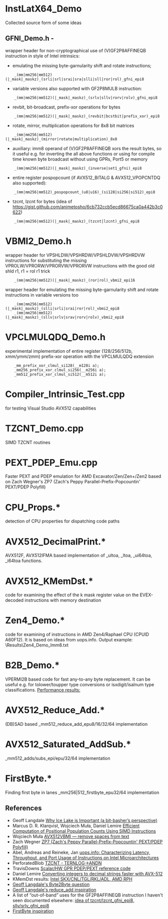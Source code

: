 # InstLatX64_Demo

Collected source form of some ideas 

## GFNI_Demo.h - 
wrapper header for non-cryptographical use of (V)GF2P8AFFINEQB instruction in style of Intel intrinsics:
* emulating the missing byte-garnularity shift and rotate instructions;
```    
    _(mm|mm256|mm512)(|_mask|_maskz)_(srli|srl|srai|sra|slli|sll|ror|rol)_gfni_epi8
```
* variable versions also supported with GF2P8MULB instruction:
```    
    _(mm|mm256|mm512)(|_mask|_maskz)_(srlv|sllv|rorv|rolv)_gfni_epi8
```

* revbit, bit-broadcast, prefix-xor operations for bytes
```    
    _(mm|mm256|mm512)(|_mask|_maskz)_(revbit|bcstbit|prefix_xor)_epi8
```    

* rotate, mirror, multiplication operations for 8x8 bit matrices
```    
    _(mm|mm256|mm512)(|_mask|_maskz)_(mirror|rotate|multiplication)_8x8
```    

* auxiliary: imm8 operand of (V)GF2P8AFFINEQB xors the result bytes, so it useful e.g. for inverting the all above functions or using for compile time known byte broadcast without using GPRs, Port5 or memory 
```    
    _(mm|mm256|mm512)(|_mask|_maskz)_(inverse|set1_gfni)_epi8
```    

* entire register pospopcount (if AVX512_BITALG & AVX512_VPOPCNTDQ also supported):
```    
    _(mm|mm256|mm512)_pospopcount_(u8|u16)_(si128|si256|si512)_epi8
```    

* tzcnt, lzcnt for bytes (idea of https://gist.github.com/animetosho/6cb732ccb5ecd86675ca0a442b3c0622)
```    
    _(mm|mm256|mm512)(|_mask|_maskz)_(tzcnt|lzcnt)_gfni_epi8
```    

# VBMI2_Demo.h 
wrapper header for VPSHLDW/VPSHRDW/VPSHLDVW/VPSHRDVW instructions for substituting the missing VPROLW/VPRORW/VPRORVW/VPRORVW instructions with the good old shld r1, r1 = rol r1 trick
```    
    _(mm|mm256|mm512)(|_mask|_maskz)_(ror|rol)_vbmi2_epi16
```    
wrapper header for emulating the missing byte-garnularity shift and rotate instructions in variable versions too
```    
    _(mm|mm256|mm512)(|_mask|_maskz)_(slli|srli|srai|ror|rol)_vbmi2_epi8
    _(mm|mm256|mm512)(|_mask|_maskz)_(sllv|srlv|srav|rorv|rolv)_vbmi2_epi8
```    

# VPCLMULQDQ_Demo.h  
experimental implementation of entire register (128/256/512b, xmm/ymm/zmm) prefix-xor operation with the VPCLMULQDQ extension
```    
    _mm_prefix_xor_clmul_si128(__m128i a);
    _mm256_prefix_xor_clmul_si256(__m256i a);
    _mm512_prefix_xor_clmul_si512(__m512i a);
```    

# Compiler_Intrinsic_Test.cpp  
for testing Visual Studio AVX512 capabilities
# TZCNT_Demo.cpp  
SIMD TZCNT routines
# PEXT_PDEP_Emu.cpp  
Faster PEXT and PDEP emulation for AMD Excavator/Zen/Zen+/Zen2 based on Zach Wegner's ZP7 (Zach's Peppy Parallel-Prefix-Popcountin' PEXT/PDEP Polyfill)
# CPU_Props.* 
detection of CPU properties for dispatching code paths
# AVX512_DecimalPrint.* 
AVX512F, AVX512IFMA based implementation of _ultoa, _ltoa, _ui64toa, _i64toa functions.
# AVX512_KMemDst.* 
code for examining the effect of the k mask register value on the EVEX-decoded instructions with memory destination
# Zen4_Demo.* 
code for examining of instructions in AMD Zen4/Raphael CPU (CPUID A60F12). It is based on ideas from uops.info. Output example: \Results\Zen4_Demo_Imm8.txt
# B2B_Demo.* 
VPERMI2B based code for fast any-to-any byte replacement. It can be useful e.g. for tolower/toupper type conversions or isxdigit/isalnum type classifications. 
[Performance results:](https://gist.github.com/InstLatx64/a5c60b714ef04ebe77f0b63639b36fd0)
# AVX512_Reduce_Add.* 
(DB)SAD based _mm512_reduce_add_epu8/16/32/64 implementation
# AVX512_Saturated_AddSub.* 
_mm512_adds/subs_epi/epu/32/64 implementation
# FirstByte.* 
Finding first byte in lanes 
_mm256|512_firstbyte_epu32/64 implementation

## References
*  Geoff Langdale [Why Ice Lake is Important (a bit-basher’s perspective)](https://branchfree.org/2019/05/29/why-ice-lake-is-important-a-bit-bashers-perspective/)
*  Marcus D. R. Klarqvist, Wojciech Muła, Daniel Lemire [Efficient Computation of Positional Population Counts Using SIMD Instructions](https://arxiv.org/abs/1911.02696)
*  Wojciech Muła [AVX512VBMI — remove spaces from text](http://0x80.pl/articles/avx512-galois-field-for-bit-shuffling.html)
*  Zach Wegner [ZP7 (Zach's Peppy Parallel-Prefix-Popcountin' PEXT/PDEP Polyfill)](https://github.com/zwegner/zp7)
*  Abel, Andreas and Reineke, Jan [uops.info: Characterizing Latency, Throughput, and Port Usage of Instructions on Intel Microarchitectures](https://arxiv.org/pdf/1810.04610.pdf)
*  PerforatedBlob [TZCNT - TERNLOG->ANDN](https://twitter.com/PerforatedBlob/status/1418421045447454724)
*  TravisDowns [Scalar/HW GPR PDEP/PEXT reference code](https://twitter.com/trav_downs/status/1418616866080116742)
*  Daniel Lemire [Converting integers to decimal strings faster with AVX-512](https://lemire.me/blog/2022/03/28/converting-integers-to-decimal-strings-faster-with-avx-512/)
*  KMemDst results: [Intel SKX/CNL/TGL/RKL/ADL, AMD RPH](https://gist.github.com/InstLatx64/c7efbc71706561706888d7aa0548c4c5)
*  [Geoff Langdale's Byte2Byte question](https://twitter.com/geofflangdale/status/1406084804613861379)
*  [Geoff Langdale's reduce_add inspiration](https://twitter.com/geofflangdale/status/1609575574946865154)
*  A list of “out-of-band” uses for the GF2P8AFFINEQB instruction I haven't seen documented elsewhere: [idea of tzcnt/lzcnt_gfni_epi8, sllv/srlv_gfni_epi8](https://gist.github.com/animetosho/6cb732ccb5ecd86675ca0a442b3c0622)
*  [FirstByte inspiration](http://0x80.pl/notesen/2023-02-06-avx512-find-first-byte-in-lane.html)